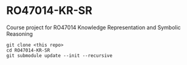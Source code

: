 # RO47014-KR-SR
Course project for RO47014 Knowledge Representation and Symbolic Reasoning

```
git clone <this repo>
cd RO47014-KR-SR
git submodule update --init --recursive
```